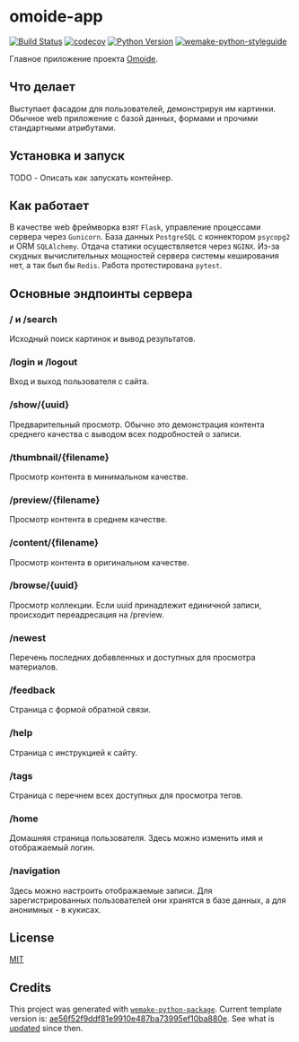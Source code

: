 # omoide-app

[![Build Status](https://github.com/IgorZyktin/omoide-app/workflows/test/badge.svg?branch=master&event=push)](https://github.com/IgorZyktin/omoide-app/actions?query=workflow%3Atest)
[![codecov](https://codecov.io/gh/IgorZyktin/omoide-app/branch/master/graph/badge.svg)](https://codecov.io/gh/IgorZyktin/omoide-app)
[![Python Version](https://img.shields.io/pypi/pyversions/omoide-app.svg)](https://pypi.org/project/omoide-app/)
[![wemake-python-styleguide](https://img.shields.io/badge/style-wemake-000000.svg)](https://github.com/wemake-services/wemake-python-styleguide)

Главное приложение проекта [Omoide](https://omoide.ru).

## Что делает

Выступает фасадом для пользователей, демонстрируя им картинки. Обычное web
приложение с базой данных, формами и прочими стандартными атрибутами.

## Установка и запуск

TODO - Описать как запускать контейнер.

## Как работает

В качестве web фреймворка взят `Flask`, управление процессами сервера через
`Gunicorn`. База данных `PostgreSQL` с коннектором `psycopg2` и ORM
`SQLAlchemy`. Отдача статики осуществляется через `NGINX`. Из-за скудных
вычислительных мощностей сервера системы кеширования нет, а так был бы `Redis`.
Работа протестирована `pytest`.

## Основные эндпоинты сервера

### / и /search

Исходный поиск картинок и вывод результатов.

### /login и /logout

Вход и выход пользователя с сайта.

### /show/{uuid}

Предварительный просмотр. Обычно это демонстрация контента среднего качества с
выводом всех подробностей о записи.

### /thumbnail/{filename}

Просмотр контента в минимальном качестве.

### /preview/{filename}

Просмотр контента в среднем качестве.

### /content/{filename}

Просмотр контента в оригинальном качестве.

### /browse/{uuid}

Просмотр коллекции. Если uuid принадлежит единичной записи, происходит
переадресация на /preview.

### /newest

Перечень последних добавленных и доступных для просмотра материалов.

### /feedback

Страница с формой обратной связи.

### /help

Страница с инструкцией к сайту.

### /tags

Страница с перечнем всех доступных для просмотра тегов.

### /home

Домашняя страница пользователя. Здесь можно изменить имя и отображаемый логин.

### /navigation

Здесь можно настроить отображаемые записи. Для зарегистрированных пользователей
они хранятся в базе данных, а для анонимных - в кукисах.

## License

[MIT](https://github.com/IgorZyktin/omoide-app/blob/master/LICENSE)

## Credits

This project was generated with [`wemake-python-package`](https://github.com/wemake-services/wemake-python-package). Current template version is: [ae56f52f9ddf81e9910e487ba73995ef10ba880e](https://github.com/wemake-services/wemake-python-package/tree/ae56f52f9ddf81e9910e487ba73995ef10ba880e). See what is [updated](https://github.com/wemake-services/wemake-python-package/compare/ae56f52f9ddf81e9910e487ba73995ef10ba880e...master) since then.
